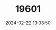 ---
title: "19601"
category: "Rhinopoma macinnesi"
draft: false
date: 2024-02-22 13:03:50
languages:
  English: ["Macinnes's Mouse-tailed Bat"]
---